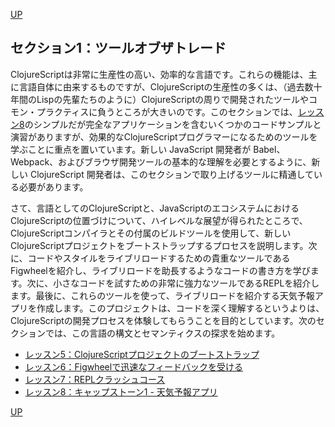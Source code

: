 [UP](000_top.md)

## セクション1：ツールオブザトレード

ClojureScriptは非常に生産性の高い、効率的な言語です。これらの機能は、主に言語自体に由来するものですが、ClojureScriptの生産性の多くは、（過去数十年間のLispの先輩たちのように）ClojureScriptの周りで開発されたツールやコモン・プラクティスに負うところが大きいのです。このセクションでは、[レッスン8](001_08.md)のシンプルだが完全なアプリケーションを含むいくつかのコードサンプルと演習がありますが、効果的なClojureScriptプログラマーになるためのツールを学ぶことに重点を置いています。新しい JavaScript 開発者が Babel、Webpack、およびブラウザ開発ツールの基本的な理解を必要とするように、新しい ClojureScript 開発者は、このセクションで取り上げるツールに精通している必要があります。

さて、言語としてのClojureScriptと、JavaScriptのエコシステムにおけるClojureScriptの位置づけについて、ハイレベルな展望が得られたところで、ClojureScriptコンパイラとその付属のビルドツールを使用して、新しいClojureScriptプロジェクトをブートストラップするプロセスを説明します。次に、コードやスタイルをライブリロードするための貴重なツールであるFigwheelを紹介し、ライブリロードを助長するようなコードの書き方を学びます。次に、小さなコードを試すための非常に強力なツールであるREPLを紹介します。最後に、これらのツールを使って、ライブリロードを紹介する天気予報アプリを作成します。このプロジェクトは、コードを深く理解するというよりは、ClojureScriptの開発プロセスを体験してもらうことを目的としています。次のセクションでは、この言語の構文とセマンティクスの探求を始めます。

- [レッスン5：ClojureScriptプロジェクトのブートストラップ](001_05.md)
- [レッスン6：Figwheelで迅速なフィードバックを受ける](001_06.md)
- [レッスン7：REPLクラッシュコース](001_07.md)
- [レッスン8：キャップストーン1 - 天気予報アプリ](001_08.md)







[UP](000_top.md)

